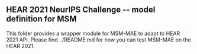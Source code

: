 ## HEAR 2021 NeurIPS Challenge -- model definition for MSM

This folder provides a wrapper module for MSM-MAE to adapt to HEAR 2021 API.
Please find ../README.md for how you can test MSM-MAE on the HEAR 2021.
